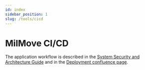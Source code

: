 ```yaml
---
id: index
sidebar_position: 1
slug: /tools/cicd
---
```

# MilMove CI/CD

The application workflow is described in the [System Security and Architecture Guide](https://dp3.atlassian.net/wiki/spaces/MT/pages/1251147777/System+Security+and+Architecture+Guide#Application-Workflow) 
and in the [Deployment confluence page](https://dp3.atlassian.net/wiki/spaces/MT/pages/1467252884/Deployment).

